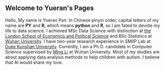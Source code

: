 ## Welcome to Yueran's Pages

Hello, My name is Yueran Pan. In Chinese pinyin order, capital letters of my name are __PY__ and __R__, which means __python__ and __R__, so I am fated to devote my life to data science. I achieved MSc Data Science with distinction at [the London School of Economics and Political Science](www.lse.ac.uk) and BSc Statistics at [Wuhan University](www.whu.edu.cn). I have two-year research experience in SMIIP Lab at  [Duke Kunshan University](https://dukekunshan.edu.cn). Currently, I am a Ph.D. candidate in Computer Science supervised by [Ming Li](https://www.researchgate.net/profile/Ming_Li372)  at Wuhan University. Most of my studies are about applying data analysis methods to help children with autism. I believe that AI would share my love.


